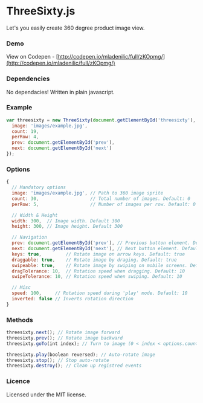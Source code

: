 # ThreeSixty.js
Let's you easily create 360 degree product image view.

### Demo

View on Codepen - [http://codepen.io/mladenilic/full/zKOpmg/](http://codepen.io/mladenilic/full/zKOpmg/)

### Dependencies

No dependacies! Written in plain javascript.

### Example
```js
var threesixty = new ThreeSixty(document.getElementById('threesixty'), {
  image: 'images/example.jpg',
  count: 19,
  perRow: 4,
  prev: document.getElementById('prev'),
  next: document.getElementById('next')
});
```
### Options

```js
{
  // Mandatory options
  image: 'images/example.jpg', // Path to 360 image sprite
  count: 30,                   // Total number of images. Default: 0
  perRow: 5,                   // Number of images per row. Default: 0

  // Width & Height
  width: 300,  // Image width. Default 300
  height: 300, // Image height. Default 300

  // Navigation
  prev: document.getElementById('prev'), // Previous button element. Default: null
  next: document.getElementById('next'), // Next button element. Default: null
  keys: true,         // Rotate image on arrow keys. Default: true
  draggable: true,    // Rotate image by draging. Default: true
  swipeable: true,    // Rotate image by swiping on mobile screens. Default: true
  dragTolerance: 10,  // Rotation speed when dragging. Default: 10
  swipeTolerance: 10, // Rotation speed when swiping. Default: 10

  // Misc
  speed: 100,     // Rotation speed during 'play' mode. Default: 10
  inverted: false // Inverts rotation direction
}
```

### Methods

```js
threesixty.next(); // Rotate image forward
threesixty.prev(); // Rotate image backward
threesixty.goTo(int index); // Turn to image (0 < index < options.count)

threesixty.play(boolean reversed); // Auto-rotate image
threesixty.stop(); // Stop auto-rotate
threesixty.destroy(); // Clean up registred events
```

### Licence

Licensed under the MIT license.
